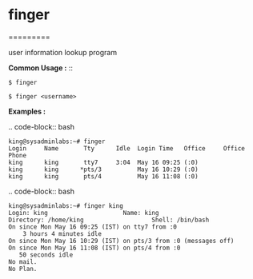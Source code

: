 # finger
=========

user information lookup program

**Common Usage :**  ::

	$ finger

	$ finger <username>

**Examples :**

.. code-block:: bash

	king@sysadminlabs:~# finger
	Login     Name       Tty      Idle  Login Time   Office     Office Phone
	king      king       tty7     3:04  May 16 09:25 (:0)
	king      king      *pts/3          May 16 10:29 (:0)
	king      king       pts/4          May 16 11:08 (:0)

.. code-block:: bash


	king@sysadminlabs:~# finger king
	Login: king           			Name: king
	Directory: /home/king               	Shell: /bin/bash
	On since Mon May 16 09:25 (IST) on tty7 from :0
	    3 hours 4 minutes idle
	On since Mon May 16 10:29 (IST) on pts/3 from :0 (messages off)
	On since Mon May 16 11:08 (IST) on pts/4 from :0
	   50 seconds idle
	No mail.
	No Plan.


